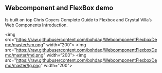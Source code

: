 ## Webcomponent and FlexBox demo 

Is built on top Chris Coyers Complete Guide to Flexbox and Crystal Villa’s Web Components Introduction.

<img src="https://raw.githubusercontent.com/bohdaq/WebcomponentFlexboxDemo/master/sm.png" width=“200">
<img src="https://raw.githubusercontent.com/bohdaq/WebcomponentFlexboxDemo/master/md.png" width=“200">
<img src="https://raw.githubusercontent.com/bohdaq/WebcomponentFlexboxDemo/master/lg.png" width=“200">